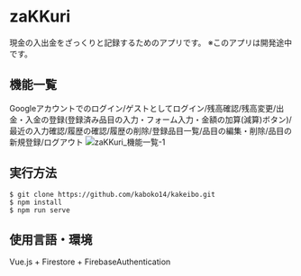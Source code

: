 # zaKKuri
現金の入出金をざっくりと記録するためのアプリです。
※このアプリは開発途中です。

## 機能一覧
Googleアカウントでのログイン/ゲストとしてログイン/残高確認/残高変更/出金・入金の登録(登録済み品目の入力・フォーム入力・金額の加算(減算)ボタン)/最近の入力確認/履歴の確認/履歴の削除/登録品目一覧/品目の編集・削除/品目の新規登録/ログアウト
![zaKKuri_機能一覧-1](https://user-images.githubusercontent.com/66770688/94085799-0991c200-fe44-11ea-9a2e-6b98174cbd55.png)


## 実行方法

```
$ git clone https://github.com/kaboko14/kakeibo.git
$ npm install
$ npm run serve
```

## 使用言語・環境
Vue.js + Firestore + FirebaseAuthentication
